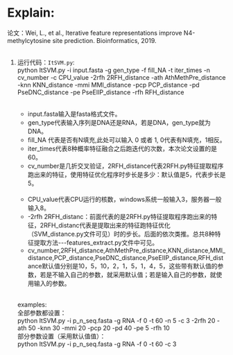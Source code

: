 Explain:
====
论文：Wei, L., et al., Iterative feature representations improve N4-methylcytosine site prediction. Bioinformatics, 2019.<br><br>
1. 运行代码：`ItSVM.py`:<br>
    python ItSVM.py -i input.fasta -g gen_type -f fill_NA -t iter_times -n cv_number -c CPU_value -2rfh  2RFH_distance -ath AthMethPre_distance -knn KNN_distance -mmi MMI_distance -pcp PCP_distance -pd PseDNC_distance -pe PseEIIP_distance -rfh RFH_distance<br><br>
    * input.fasta输入是fasta格式文件。<br>
    * gen_type代表输入序列是DNA还是RNA，若是DNA，gen_type就为DNA。<br>
    * fill_NA 代表是否有N填充,此处可以输入 0 或者 1, 0代表有N填充，1相反。<br>
    * iter_times代表8种概率特征融合之后跑迭代的次数，本次论文设置的是60。<br>
    * cv_number是几折交叉验证，2RFH_distance代表2RFH.py特征提取程序跑出来的特征，使用特征优化程序时步长是多少：默认值是5，代表步长是5。<br><br>
    * CPU_value代表CPU运行的核数，windows系统一般输入3，服务器一般输入8。<br>
    * -2rfh 2RFH_distanc：前面代表的是2RFH.py特征提取程序跑出来的特征，2RFH_distanc代表是提取出来的特征跑特征优化（SVM_distance.py文件可见）时的步长。后面的依次类推。总共8种特征提取方法---features_extract.py文件中可见。<br>
    * cv_number,2RFH_distance,AthMethPre_distance,KNN_distance,MMI_distance,PCP_distance,PseDNC_distance,PseEIIP_distance,RFH_distance默认值分别是10，5，10，2，1，5，1，4，5，这些带有默认值的参数，若是不输入自己的参数，就采用默认值；若是输入自己的参数，就使用输入的参数。<br><br>
    
    
    examples:<br>
    全部参数都设置：<br>
    python ItSVM.py -i p_n_seq.fasta -g RNA -f 0 -t 60 -n 5 -c 3 -2rfh 20 -ath 50 -knn 30 -mmi 20 -pcp 20 -pd 40 -pe 5 -rfh 10<br>
    部分参数设置（采用默认值值）：<br>
    python ItSVM.py -i p_n_seq.fasta -g RNA -f 0 -t 60 -c 3 


